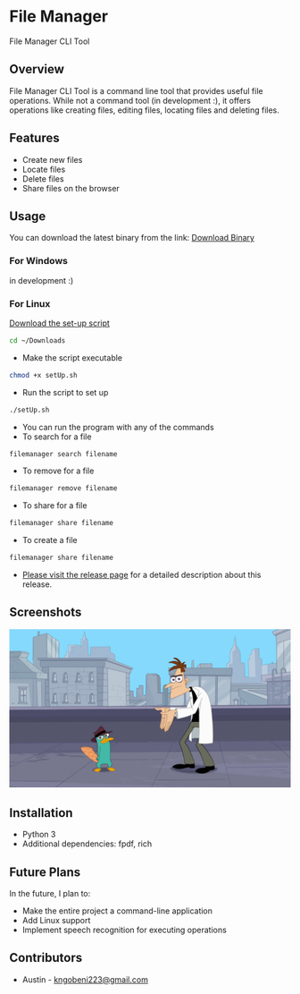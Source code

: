 
# File Manager

File Manager CLI Tool

## Overview
File Manager CLI Tool is a command line tool that provides useful file operations. While not a command tool (in development :), it offers operations like creating files, editing files, locating files and deleting files.

## Features
- Create new files
- Locate files
- Delete files
- Share files on the browser


## Usage

You can download the latest binary from the link:
[Download Binary](https://github.com/aust21/file-manager/releases/download/v1.1.1/filemanager)

### For Windows
in development :)

### For Linux
[Download the set-up script](scripts/linux/setUp.sh)

```bash
cd ~/Downloads
```
- Make the script executable
```bash
chmod +x setUp.sh
```

- Run the script to set up
```bash
./setUp.sh
```

- You can run the program with any of the commands
- To search for a file
```bash
filemanager search filename
```

- To remove for a file
```bash
filemanager remove filename
```
- To share for a file
```bash
filemanager share filename
```
- To create a file
```bash
filemanager share filename
```


- [Please visit the release page](https://github.com/aust21/file-manager/releases/tag/v1.1.1) for a detailed description about this release.

## Screenshots

![main](assets/readmeImages/placeholder.jpg)

## Installation
- Python 3
- Additional dependencies: fpdf, rich

## Future Plans
In the future, I plan to:
- Make the entire project a command-line application
- Add Linux support
- Implement speech recognition for executing operations

## Contributors
- Austin - kngobeni223@gmail.com
